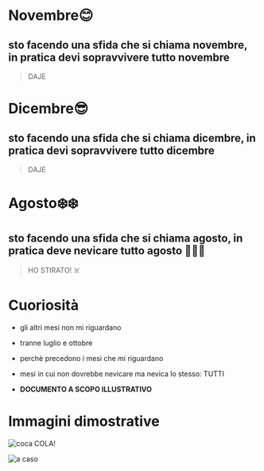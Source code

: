# Novembre😊
## sto facendo una sfida che si chiama novembre, in pratica devi sopravvivere tutto novembre
> DAJE
# Dicembre😎
## sto facendo una sfida che si chiama dicembre, in pratica devi sopravvivere tutto dicembre
> DAJE
# Agosto❄️❄️
## sto facendo una sfida che si chiama agosto, in pratica deve nevicare tutto agosto 👃👃👃
> HO STIRATO! ☠️

# Cuoriosità

* gli altri mesi non mi riguardano

* tranne luglio e ottobre

* perchè precedono i mesi che mi riguardano

* mesi in cui non dovrebbe nevicare ma nevica lo stesso: TUTTI

* **DOCUMENTO A SCOPO ILLUSTRATIVO**

# Immagini dimostrative
![coca COLA!](https://www.verywellmind.com/thmb/-IbbEAgXRLNMKSmK3p-3zkgcIqA=/1500x0/filters:no_upscale():max_bytes(150000):strip_icc()/close-up-of-a-drug-user-using-drugs--maine--usa--aur6500120601-5bfd881e46e0fb00264a8259.jpg)







![a caso](https://www.google.com/url?sa=i&url=https%3A%2F%2Fparticle.scitech.org.au%2Fhealth%2Fcould-random-noise-supercharge-your-brain%2F&psig=AOvVaw0nwhyxWrJsf_MDvT8L_yvO&ust=1731509700082000&source=images&cd=vfe&opi=89978449&ved=0CBQQjRxqFwoTCNil39aG14kDFQAAAAAdAAAAABAJ)
